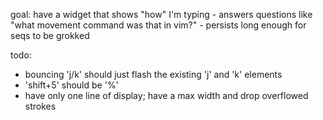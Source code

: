 goal: have a widget that shows "how" I'm typing
	- answers questions like "what movement command was that in vim?"
	- persists long enough for seqs to be grokked


todo:
- bouncing 'j/k' should just flash the existing 'j' and 'k' elements
- 'shift+5' should be '%'
- have only one line of display; have a max width and drop overflowed strokes
